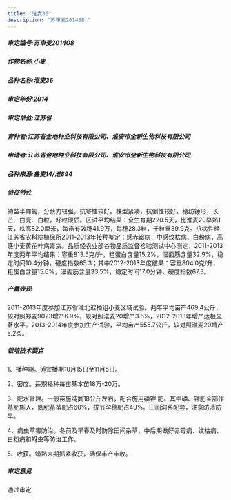 ```yaml
---
title: "淮麦36"
description: "苏审麦201408 "
---
```

##### 审定编号:苏审麦201408 

##### 作物名称:小麦

##### 品种名称:淮麦36

##### 审定年份:2014

##### 审定单位:江苏省

##### 育种者:江苏省金地种业科技有限公司、淮安市全新生物科技有限公司

##### 申请者:江苏省金地种业科技有限公司、淮安市全新生物科技有限公司

##### 品种来源:鲁麦14/淮894

##### 特征特性
幼苗半匍匐，分蘖力较强，抗寒性较好。株型紧凑，抗倒性较好。穗纺锤形，长芒、白壳、白粒，籽粒硬质。区试平均结果：全生育期220.5天，比淮麦20早熟1天，株高82.0厘米，每亩有效穗41.9万，每穗28.3粒，千粒重39.9克。抗病性经江苏省农科院植保所2011-2013年接种鉴定：感赤霉病，中感纹枯病、白粉病，高感小麦黄花叶病毒病。品质经农业部谷物品质监督检验测试中心测定，2011-2013年度两年平均结果：容重813.5克/升，粗蛋白含量15.2%，湿面筋含量32.9%，稳定时间10.4分钟，硬度指数65.3；其中2012-2013年度结果：容重804.0克/升，粗蛋白含量15.6%，湿面筋含量33.5%，稳定时间17.0分钟，硬度指数67.3。

##### 产量表现
2011-2013年度参加江苏省淮北迟播组小麦区域试验，两年平均亩产469.4公斤，较对照郑麦9023增产6.9%，较对照淮麦20增产3.6%，2012-2013年增产达极显著水平。2013-2014年度参加生产试验，平均亩产555.7公斤，较对照淮麦20增产5.2%。

##### 栽培技术要点
1、播种期。适宜播期10月15日至11月5日。 
2、密度。适期播种每亩基本苗18万-20万。
3、肥水管理。一般亩施纯氮18公斤左右，配合施用磷钾 肥。其中磷、钾肥全部作基肥施入，氮肥基苗肥占60%，拔节孕穗肥占40%。田间沟系配套，注意防渍防旱。
4、病虫草害防治。冬前及早春及时防除田间杂草，中后期做好赤霉病、纹枯病、白粉病和蚜虫等防治工作。 
5、收获。蜡熟末期抓紧收获，确保丰产丰收。

##### 审定意见
通过审定
